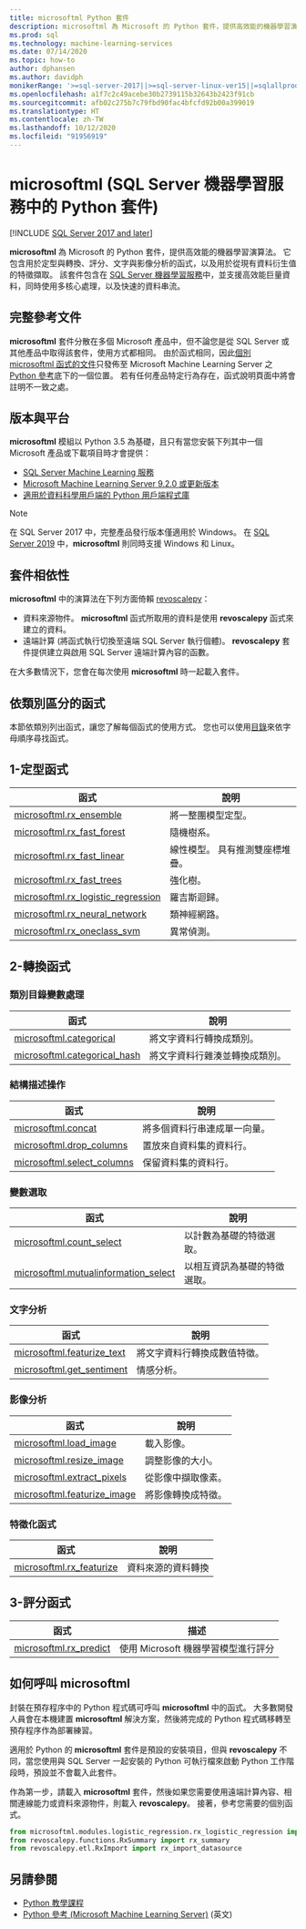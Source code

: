 ```yaml
---
title: microsoftml Python 套件
description: microsoftml 為 Microsoft 的 Python 套件，提供高效能的機器學習演算法。 它包含用於定型與轉換、評分、文字與影像分析的函式，以及用於從現有資料衍生值的特徵擷取。 該套件包含在 SQL Server 機器學習服務中。
ms.prod: sql
ms.technology: machine-learning-services
ms.date: 07/14/2020
ms.topic: how-to
author: dphansen
ms.author: davidph
monikerRange: '>=sql-server-2017||>=sql-server-linux-ver15||=sqlallproducts-allversions'
ms.openlocfilehash: a1f7c2c49acebe30b2739115b32643b2423f91cb
ms.sourcegitcommit: afb02c275b7c79fbd90fac4bfcfd92b00a399019
ms.translationtype: HT
ms.contentlocale: zh-TW
ms.lasthandoff: 10/12/2020
ms.locfileid: "91956919"
---
```

# <a name="microsoftml-python-package-in-sql-server-machine-learning-services"></a>microsoftml (SQL Server 機器學習服務中的 Python 套件)
[!INCLUDE [SQL Server 2017 and later](../../includes/applies-to-version/sqlserver2017.md)]

**microsoftml** 為 Microsoft 的 Python 套件，提供高效能的機器學習演算法。 它包含用於定型與轉換、評分、文字與影像分析的函式，以及用於從現有資料衍生值的特徵擷取。 該套件包含在 [SQL Server 機器學習服務](../sql-server-machine-learning-services.md)中，並支援高效能巨量資料，同時使用多核心處理，以及快速的資料串流。

## <a name="full-reference-documentation"></a>完整參考文件

**microsoftml** 套件分散在多個 Microsoft 產品中，但不論您是從 SQL Server 或其他產品中取得該套件，使用方式都相同。 由於函式相同，因此[個別 microsoftml 函式的文件](/machine-learning-server/python-reference/microsoftml/microsoftml-package)只發佈至 Microsoft Machine Learning Server 之 [Python 參考](/machine-learning-server/python-reference/introducing-python-package-reference)底下的一個位置。 若有任何產品特定行為存在，函式說明頁面中將會註明不一致之處。

## <a name="versions-and-platforms"></a>版本與平台

**microsoftml** 模組以 Python 3.5 為基礎，且只有當您安裝下列其中一個Microsoft 產品或下載項目時才會提供：

+ [SQL Server Machine Learning 服務](../install/sql-machine-learning-services-windows-install.md)
+ [Microsoft Machine Learning Server 9.2.0 或更新版本](/machine-learning-server/)
+ [適用於資料科學用戶端的 Python 用戶端程式庫](setup-python-client-tools-sql.md)

> [!NOTE]
> 在 SQL Server 2017 中，完整產品發行版本僅適用於 Windows。 在 [SQL Server 2019](../../linux/sql-server-linux-setup-machine-learning.md) 中，**microsoftml** 則同時支援 Windows 和 Linux。

## <a name="package-dependencies"></a>套件相依性

**microsoftml** 中的演算法在下列方面倚賴 [revoscalepy](ref-py-revoscalepy.md)：

+ 資料來源物件。 **microsoftml** 函式所取用的資料是使用 **revoscalepy** 函式來建立的資料。
+ 遠端計算 (將函式執行切換至遠端 SQL Server 執行個體)。 **revoscalepy** 套件提供建立與啟用 SQL Server 遠端計算內容的函數。

在大多數情況下，您會在每次使用 **microsoftml** 時一起載入套件。

## <a name="functions-by-category"></a>依類別區分的函式

本節依類別列出函式，讓您了解每個函式的使用方式。 您也可以使用[目錄](/machine-learning-server/python-reference/introducing-python-package-reference)來依字母順序尋找函式。

## <a name="1-training-functions"></a>1-定型函式

| 函式 | 說明 |
|----------|-------------|
|[microsoftml.rx_ensemble](/machine-learning-server/python-reference/microsoftml/rx-ensemble) | 將一整團模型定型。 |
|[microsoftml.rx_fast_forest](/machine-learning-server/python-reference/microsoftml/rx-fast-forest)  | 隨機樹系。 |
|[microsoftml.rx_fast_linear](/machine-learning-server/python-reference/microsoftml/rx-fast-linear) | 線性模型。 具有推測雙座標堆疊。 |
|[microsoftml.rx_fast_trees](/machine-learning-server/python-reference/microsoftml/rx-fast-trees) | 強化樹。 |
|[microsoftml.rx_logistic_regression](/machine-learning-server/python-reference/microsoftml/rx-logistic-regression) | 羅吉斯迴歸。 |
|[microsoftml.rx_neural_network](/machine-learning-server/python-reference/microsoftml/rx-neural-network) | 類神經網路。 |
|[microsoftml.rx_oneclass_svm](/machine-learning-server/python-reference/microsoftml/rx-oneclass-svm) | 異常偵測。 |

<a name="ml-transforms"></a>

## <a name="2-transform-functions"></a>2-轉換函式

### <a name="categorical-variable-handling"></a>類別目錄變數處理

| 函式 | 說明 |
|----------|-------------|
|[microsoftml.categorical](/machine-learning-server/python-reference/microsoftml/categorical) | 將文字資料行轉換成類別。 |
|[microsoftml.categorical_hash](/machine-learning-server/python-reference/microsoftml/categorical-hash) | 將文字資料行雜湊並轉換成類別。 |

### <a name="schema-manipulation"></a>結構描述操作

| 函式 | 說明 |
|----------|-------------|
|[microsoftml.concat](/machine-learning-server/python-reference/microsoftml/concat) | 將多個資料行串連成單一向量。 |
|[microsoftml.drop_columns](/machine-learning-server/python-reference/microsoftml/drop-columns) | 置放來自資料集的資料行。 |
|[microsoftml.select_columns](/machine-learning-server/python-reference/microsoftml/select-columns) | 保留資料集的資料行。 |


### <a name="variable-selection"></a>變數選取

| 函式 | 說明 |
|----------|-------------|
|[microsoftml.count_select](/machine-learning-server/python-reference/microsoftml/count-select) |以計數為基礎的特徵選取。 |
|[microsoftml.mutualinformation_select](/machine-learning-server/python-reference/microsoftml/mutualinformation-select) | 以相互資訊為基礎的特徵選取。 |


### <a name="text-analytics"></a>文字分析

| 函式 | 說明 |
|----------|-------------|
|[microsoftml.featurize_text](/machine-learning-server/python-reference/microsoftml/featurize-text) | 將文字資料行轉換成數值特徵。 |
|[microsoftml.get_sentiment](/machine-learning-server/python-reference/microsoftml/get-sentiment) | 情感分析。 |


### <a name="image-analytics"></a>影像分析 

| 函式 | 說明 |
|----------|-------------|
|[microsoftml.load_image](/machine-learning-server/python-reference/microsoftml/load-image) | 載入影像。 |
|[microsoftml.resize_image](/machine-learning-server/python-reference/microsoftml/resize-image) | 調整影像的大小。 |
|[microsoftml.extract_pixels](/machine-learning-server/python-reference/microsoftml/extract-pixels) | 從影像中擷取像素。 |
|[microsoftml.featurize_image](/machine-learning-server/python-reference/microsoftml/featurize-image) | 將影像轉換成特徵。 |

### <a name="featurization-functions"></a>特徵化函式

| 函式 | 說明 |
|----------|-------------|
|[microsoftml.rx_featurize](/machine-learning-server/python-reference/microsoftml/rx-featurize) | 資料來源的資料轉換 |

<a name="ml-scoring"></a>

## <a name="3-scoring-functions"></a>3-評分函式

| 函式 | 描述 |
|----------|-------------|
|[microsoftml.rx_predict](/machine-learning-server/python-reference/microsoftml/rx-predict) | 使用 Microsoft 機器學習模型進行評分 |

## <a name="how-to-call-microsoftml"></a>如何呼叫 microsoftml

封裝在預存程序中的 Python 程式碼可呼叫 **microsoftml** 中的函式。 大多數開發人員會在本機建置 **microsoftml** 解決方案，然後將完成的 Python 程式碼移轉至預存程序作為部署練習。

適用於 Python 的 **microsoftml** 套件是預設的安裝項目，但與 **revoscalepy** 不同，當您使用與 SQL Server 一起安裝的 Python 可執行檔來啟動 Python 工作階段時，預設並不會載入此套件。

作為第一步，請載入 **microsoftml** 套件，然後如果您需要使用遠端計算內容、相關連線能力或資料來源物件，則載入 **revoscalepy**。 接著，參考您需要的個別函式。

```python
from microsoftml.modules.logistic_regression.rx_logistic_regression import rx_logistic_regression
from revoscalepy.functions.RxSummary import rx_summary
from revoscalepy.etl.RxImport import rx_import_datasource
```

## <a name="see-also"></a>另請參閱

+ [Python 教學課程](../tutorials/python-tutorials.md)
+ [Python 參考 (Microsoft Machine Learning Server)](/machine-learning-server/python-reference/introducing-python-package-reference) \(英文\)